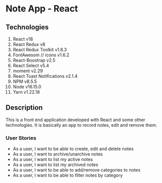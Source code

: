 # Note App - React

## Technologies
1. React v18
2. React Redux v8
3. React Redux Toolkit v1.8.3
4. FontAwesom // icons v1.6.2
5. React-Boostrap  v2.5
6. React Select v5.4
7. moment v2.29
8. React Toast Notifications v2.1.4
9. NPM v8.5.5
10. Node v16.15.0
11. Yarn v1.22.18


## Description
This is a front end application developed with React and some other technologies. It is basically an app to record notes, edit and remove them.

### User Stories
- As a user, I want to be able to create, edit and delete notes
- As a user, I want to archive/unarchive notes
- As a user, I want to list my active notes
- As a user, I want to list my archived notes
- As a user, I want to be able to add/remove categories to notes
- As a user, I want to be able to filter notes by category